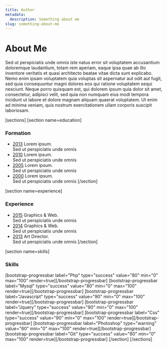 ```yaml
---
title: Author
metadata:
  description: Something about me  
slug: something-about-me
---
```


# About Me
Sed ut perspiciatis unde omnis iste natus error sit voluptatem accusantium doloremque laudantium, totam rem aperiam, eaque ipsa quae ab illo inventore veritatis et quasi architecto beatae vitae dicta sunt explicabo. Nemo enim ipsam voluptatem quia voluptas sit aspernatur aut odit aut fugit, sed quia consequuntur magni dolores eos qui ratione voluptatem sequi nesciunt. Neque porro quisquam est, qui dolorem ipsum quia dolor sit amet, consectetur, adipisci velit, sed quia non numquam eius modi tempora incidunt ut labore et dolore magnam aliquam quaerat voluptatem. Ut enim ad minima veniam, quis nostrum exercitationem ullam corporis suscipit laboriosam.

[sections]
[section name=education]
### Formation

- [2013](#)
  Lorem ipsum.  
  Sed ut perspiciatis unde omnis 
- [2010](#)
  Lorem ipsum.  
  Sed ut perspiciatis unde omnis 
- [2005](#)
  Lorem ipsum.  
  Sed ut perspiciatis unde omnis  
- [2000](#)
  Lorem ipsum.  
  Sed ut perspiciatis unde omnis 
[/section]

[section name=experience]
### Experience

- [2015](#)
  Graphics & Web.  
  Sed ut perspiciatis unde omnis
- [2014](#)
  Graphics & Web.  
  Sed ut perspiciatis unde omnis
- [2013](#)
  Art Director.   
  Sed ut perspiciatis unde omnis
[/section]

[section name=skills]
### Skills

[bootstrap-progressbar label="Php" type="success" value="80" min="0" max="100" render=true][/bootstrap-progressbar]
[bootstrap-progressbar label="Mysql" type="success" value="80" min="0" max="100" render=true][/bootstrap-progressbar]
[bootstrap-progressbar label="Javascript" type="success" value="90" min="0" max="100" render=true][/bootstrap-progressbar]
[bootstrap-progressbar label="Jquery" type="success" value="90" min="0" max="100" render=true][/bootstrap-progressbar]
[bootstrap-progressbar label="Css" type="success" value="90" min="0" max="100" render=true][/bootstrap-progressbar]
[bootstrap-progressbar label="Photoshop" type="warning" value="60" min="0" max="100" render=true][/bootstrap-progressbar]
[bootstrap-progressbar label="Git" type="success" value="80" min="0" max="100" render=true][/bootstrap-progressbar]
[/section]
[/sections]
